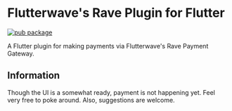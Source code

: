 # Flutterwave's Rave Plugin for Flutter

[![pub package](https://img.shields.io/pub/v/rave_flutter.svg)](https://pub.dartlang.org/packages/rave_flutter)

A Flutter plugin for making payments via Flutterwave's Rave Payment
Gateway.

##  Information
Though the UI is a somewhat ready, payment is not happening yet. Feel
very free to poke around. Also, suggestions are welcome.

